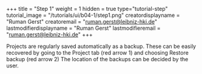 +++
title = "Step 1"
weight = 1
hidden = true
type="tutorial-step"
tutorial_image = "/tutorials/ui/b04-1/step1.png"
creatordisplayname = "Ruman Gerst"
creatoremail = "ruman.gerst@leibniz-hki.de"
lastmodifierdisplayname = "Ruman Gerst"
lastmodifieremail = "ruman.gerst@leibniz-hki.de"
+++

Projects are regularly saved automatically as a backup. These can be easily recovered by going to the Project tab (red arrow 1) and choosing Restore backup (red arrow 2) The location of the backups can be decided by the user.